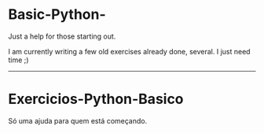 # Basic-Python-
Just a help for those starting out.

I am currently writing a few old exercises already done, several.
I just need time ;) 

*****************************************************************
# Exercicios-Python-Basico
Só uma ajuda para quem está começando.

